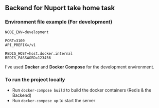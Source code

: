 ## Backend for Nuport take home task

### Environment file example (For development)
```
NODE_ENV=development

PORT=3100
API_PREFIX=/v1

REDIS_HOST=host.docker.internal
REDIS_PASSWORD=123456
```

I've used **Docker** and **Docker Compose** for the development environment.

### To run the project locally

- Run `docker-compose build` to build the docker containers (Redis & the Backend)
- Run `docker-compose up` to start the server